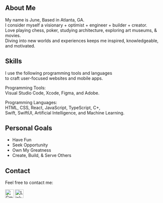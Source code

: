 ## About Me
My name is June, Based in Atlanta, GA.  
I consider myself a visionary + optimist + engineer + builder + creator.    
Love playing chess, poker, studying architecture, exploring art museums, & movies.    
Diving into new worlds and experiences keeps me inspired, knowledgeable, and motivated.  

## Skills
I use the following programming tools and languages   
to craft user-focused websites and mobile apps.   

Programming Tools:  
Visual Studio Code, Xcode, Figma, and Adobe.  

Programming Languages:  
HTML, CSS, React, JavaScript, TypeScript, C+,     
Swift, SwiftUI, Artificial Intelligence, and Machine Learning.

## Personal Goals
- Have Fun
- Seek Opportunity
- Own My Greatness
- Create, Build, & Serve Others

## Contact   
Feel free to contact me:   

[<img src="https://upload.wikimedia.org/wikipedia/commons/4/4e/Gmail_Icon.png" alt="Gmail" width="28"/>](mailto:junestaylr@gmail.com)    [<img src="https://cdn.jsdelivr.net/gh/devicons/devicon/icons/linkedin/linkedin-original.svg" alt="LinkedIn" width="28"/>](https://www.linkedin.com/in/junetaylr/)




